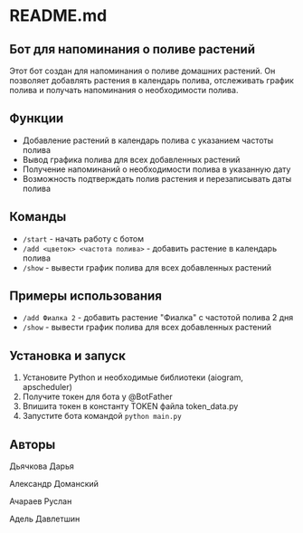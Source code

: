**README.md**
===============

**Бот для напоминания о поливе растений**
----------------------------------------

Этот бот создан для напоминания о поливе домашних растений. Он позволяет добавлять растения в календарь полива, отслеживать график полива и получать напоминания о необходимости полива.

**Функции**
------------

*   Добавление растений в календарь полива с указанием частоты полива
*   Вывод графика полива для всех добавленных растений
*   Получение напоминаний о необходимости полива в указанную дату
*   Возможность подтверждать полив растения и перезаписывать даты полива

**Команды**
------------

*   `/start` - начать работу с ботом
*   `/add <цветок> <частота полива>` - добавить растение в календарь полива
*   `/show` - вывести график полива для всех добавленных растений

**Примеры использования**
-------------------------

*   `/add Фиалка 2` - добавить растение "Фиалка" с частотой полива 2 дня
*   `/show` - вывести график полива для всех добавленных растений

**Установка и запуск**
-----------------------

1.  Установите Python и необходимые библиотеки (aiogram, apscheduler)
2.  Получите токен для бота у @BotFather
3.  Впишита токен в константу TOKEN файла token_data.py
4.  Запустите бота командой `python main.py`

**Авторы**
--------
Дьячкова Дарья  

Александр Доманский  

Ачараев Руслан  

Адель Давлетшин
